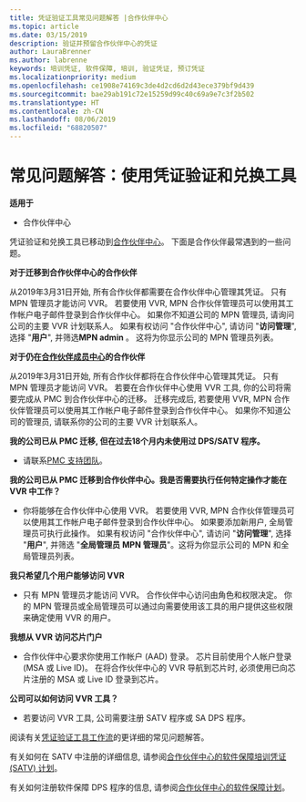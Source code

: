 ```yaml
---
title: 凭证验证工具常见问题解答 |合作伙伴中心
ms.topic: article
ms.date: 03/15/2019
description: 验证并预留合作伙伴中心的凭证
author: LauraBrenner
ms.author: labrenne
keywords: 培训凭证, 软件保障, 培训, 验证凭证, 预订凭证
ms.localizationpriority: medium
ms.openlocfilehash: ce1908e74169c3de4d2cd6d2d43ece379bf9d439
ms.sourcegitcommit: bae29ab191c72e15259d99c40c69a9e7c3f2b502
ms.translationtype: HT
ms.contentlocale: zh-CN
ms.lasthandoff: 08/06/2019
ms.locfileid: "68820507"
---
```

# <a name="faq-using-the-voucher-validation-and-redemption-tool"></a>常见问题解答：使用凭证验证和兑换工具 

**适用于**

- 合作伙伴中心

凭证验证和兑换工具已移动到[合作伙伴中心](https://partner.microsoft.com/pcv/dashboard/overview)。 下面是合作伙伴最常遇到的一些问题。 

**对于迁移到合作伙伴中心的合作伙伴**

 从2019年3月31日开始, 所有合作伙伴都需要在合作伙伴中心管理其凭证。 只有 MPN 管理员才能访问 VVR。 若要使用 VVR, MPN 合作伙伴管理员可以使用其工作帐户电子邮件登录到合作伙伴中心。 如果你不知道公司的 MPN 管理员, 请询问公司的主要 VVR 计划联系人。  如果有权访问 "合作伙伴中心", 请访问 "**访问管理**", 选择 "**用户**", 并筛选**MPN admin** 。 这将为你显示公司的 MPN 管理员列表。  

**对于仍在[合作伙伴成员中心](https://partner.microsoft.com/)的合作伙伴**

从2019年3月31日开始, 所有合作伙伴都将在合作伙伴中心管理其凭证。 只有 MPN 管理员才能访问 VVR。 若要在合作伙伴中心使用 VVR 工具, 你的公司将需要完成从 PMC 到合作伙伴中心的迁移。 迁移完成后, 若要使用 VVR, MPN 合作伙伴管理员可以使用其工作帐户电子邮件登录到合作伙伴中心。 如果你不知道公司的管理员, 请联系你的公司的主要 VVR 计划联系人。  


**我的公司已从 PMC 迁移, 但在过去18个月内未使用过 DPS/SATV 程序。**

- 请联系[PMC 支持团队](mailto:proghelp@microsoft.com)。 


**我的公司已从 PMC 迁移到合作伙伴中心。我是否需要执行任何特定操作才能在 VVR 中工作？** 

- 你将能够在合作伙伴中心使用 VVR。  若要使用 VVR, MPN 合作伙伴管理员可以使用其工作帐户电子邮件登录到合作伙伴中心。 如果要添加新用户, 全局管理员可执行此操作。 如果有权访问 "合作伙伴中心", 请访问 "**访问管理**", 选择 "**用户**", 并筛选 "**全局管理员** **MPN 管理员**"。这将为你显示公司的 MPN 和全局管理员列表。  

**我只希望几个用户能够访问 VVR**

- 只有 MPN 管理员才能访问 VVR。 合作伙伴中心访问由角色和权限决定。 你的 MPN 管理员或全局管理员可以通过向需要使用该工具的用户提供这些权限来确定使用 VVR 的用户。

**我想从 VVR 访问芯片门户**

- 合作伙伴中心要求你使用工作帐户 (AAD) 登录。  芯片目前使用个人帐户登录 (MSA 或 Live ID)。  在将合作伙伴中心的 VVR 导航到芯片时, 必须使用已向芯片注册的 MSA 或 Live ID 登录到芯片。

**公司可以如何访问 VVR 工具？**

- 若要访问 VVR 工具, 公司需要注册 SATV 程序或 SA DPS 程序。

阅读有关[凭证验证工具工作流](https://query.prod.cms.rt.microsoft.com/cms/api/am/binary/RE3kz5o)的更详细的常见问题解答。

有关如何在 SATV 中注册的详细信息, 请参阅[合作伙伴中心的软件保障培训凭证 (SATV) 计划](software-assurance-satv.md)。

有关如何注册软件保障 DPS 程序的信息, 请参阅[合作伙伴中心的软件保障计划](software-assurance-dps.md)。
